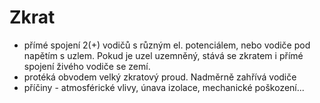 # Zkrat
- přímé spojení 2(+) vodičů s různým el. potenciálem, nebo vodiče pod napětím s uzlem. Pokud je uzel uzemněný, stává se zkratem i přímé spojení živého vodiče se zemí.
- protéká obvodem velký zkratový proud. Nadměrně zahřívá vodiče
- příčiny - atmosférické vlivy, únava izolace, mechanické poškození...
